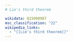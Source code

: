 ```yaml
---
# Lie's third theorem

wikidata: Q15080987
msc_classification: "22"
wikipedia_links:
  - "[[Lie's third theorem]]"
---
```

